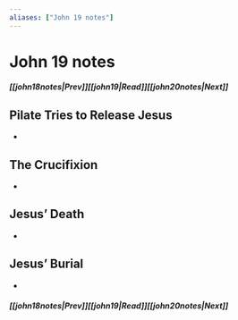 ```yaml
---
aliases: ["John 19 notes"]
---
```

# John 19 notes
##### <span class=arrow-left></span>[[john18notes|Prev]]<span class=navigation-separator></span>[[john19|Read]]<span class=navigation-separator></span>[[john20notes|Next]]<span class=arrow-right></span>
## Pilate Tries to Release Jesus
- 
## The Crucifixion
- 
## Jesus’ Death
- 
## Jesus’ Burial
- 
##### <span class=arrow-left></span>[[john18notes|Prev]]<span class=navigation-separator></span>[[john19|Read]]<span class=navigation-separator></span>[[john20notes|Next]]<span class=arrow-right></span>
